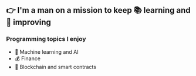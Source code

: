 ## 👉 I'm a man on a mission to keep 📚 learning and 🦾 improving

### Programming topics I enjoy
 - 🧠 Machine learning and AI
 - 💰 Finance
 - 📃 Blockchain and smart contracts
